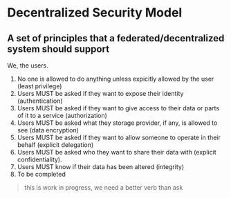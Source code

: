 # Decentralized Security Model
A set of principles that a federated/decentralized system should support
--

We, the users.

1. No one is allowed to do anything unless expicitly allowed by the user (least privilege)
2. Users MUST be asked if they want to expose their identity (authentication)
3. Users MUST be asked if they want to give access to their data or parts of it to a service (authorization)
4. Users MUST be asked what they storage provider, if any, is allowed to see (data encryption)
5. Users MUST be asked if they want to allow someone to operate in their behalf (explicit delegation)
6. Users MUST be asked who they want to share their data with (explicit confidentiality). 
7. Users MUST know if their data has been altered (integrity)
8. To be completed

> this is work in progress, we need a better verb than ask
